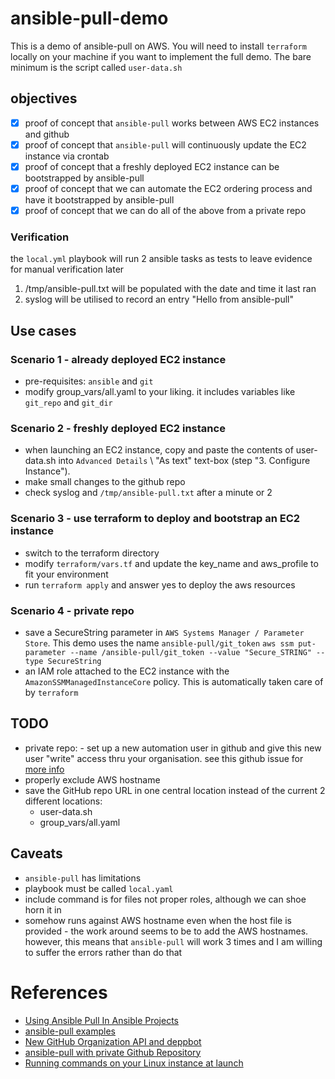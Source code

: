 # ansible-pull-demo
This is a demo of ansible-pull on AWS. You will need to install `terraform` locally on your machine if you want to implement the full demo. The bare minimum is the script called `user-data.sh`


## objectives
- [x] proof of concept that `ansible-pull` works between AWS EC2 instances and github
- [x] proof of concept that `ansible-pull` will continuously update the EC2 instance via crontab
- [x] proof of concept that a freshly deployed EC2 instance can be bootstrapped by ansible-pull
- [x] proof of concept that we can automate the EC2 ordering process and have it bootstrapped by ansible-pull
- [x] proof of concept that we can do all of the above from a private repo

### Verification
the `local.yml` playbook will run 2 ansible tasks as tests to leave evidence for manual verification later
1. /tmp/ansible-pull.txt will be populated with the date and time it last ran
1. syslog will be utilised to record an entry "Hello from ansible-pull"

## Use cases
### Scenario 1 - already deployed EC2 instance
- pre-requisites: `ansible` and `git`
- modify group_vars/all.yaml to your liking. it includes variables like `git_repo` and `git_dir`

### Scenario 2 - freshly deployed EC2 instance
- when launching an EC2 instance, copy and paste the contents of user-data.sh into `Advanced Details` \ "As text" text-box (step "3. Configure Instance").
- make small changes to the github repo
- check syslog and `/tmp/ansible-pull.txt` after a minute or 2

### Scenario 3 - use terraform to deploy and bootstrap an EC2 instance
- switch to the terraform directory
- modify `terraform/vars.tf` and update the key_name and aws_profile to fit your environment
- run `terraform apply` and answer yes to deploy the aws resources

### Scenario 4 - private repo
- save a SecureString parameter in `AWS Systems Manager / Parameter Store`. This demo uses the name `ansible-pull/git_token`
	`aws ssm put-parameter --name /ansible-pull/git_token --value "Secure_STRING" --type SecureString`
- an IAM role attached to the EC2 instance with the `AmazonSSMManagedInstanceCore` policy. This is automatically taken care of by `terraform`

## TODO
- private repo: - set up a new automation user in github and give this new user "write" access thru your organisation. see this github issue for [more info](https://github.com/jollygoodcode/jollygoodcode.github.io/issues/11)
- properly exclude AWS hostname
- save the GitHub repo URL in one central location instead of the current 2 different locations:
  - user-data.sh
  - group_vars/all.yaml

## Caveats
- `ansible-pull` has limitations
- playbook must be called `local.yaml`
- include command is for files not proper roles, although we can shoe horn it in
- somehow runs against AWS hostname even when the host file is provided - the work around seems to be to add the AWS hostnames. however, this means that `ansible-pull` will work 3 times and I am willing to suffer the errors rather than do that

# References
- [Using Ansible Pull In Ansible Projects](https://medium.com/splunkuserdeveloperadministrator/using-ansible-pull-in-ansible-projects-ac04466643e8)
- [ansible-pull examples](https://github.com/ansible/ansible-examples/blob/master/language_features/ansible_pull.yml)
- [New GitHub Organization API and deppbot](https://github.com/jollygoodcode/jollygoodcode.github.io/issues/11)
- [ansible-pull with private Github Repository](https://medium.com/planetarynetworks/ansible-pull-with-private-github-repository-d147fdf6f60b)
- [Running commands on your Linux instance at launch](https://docs.aws.amazon.com/AWSEC2/latest/UserGuide/user-data.html)
